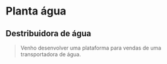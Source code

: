 # Planta água
## Destribuidora de água
>Venho desenvolver uma plataforma para vendas de uma transportadora de água.